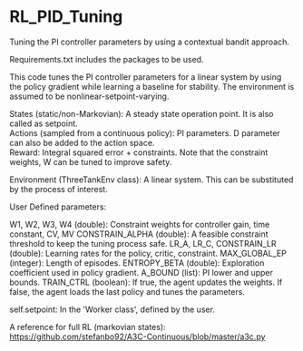 # RL_PID_Tuning
Tuning the PI controller parameters by using a contextual bandit approach.

Requirements.txt includes the packages to be used.

This code tunes the PI controller parameters for a linear system by using the policy gradient while learning a baseline for stability. The environment is assumed to be nonlinear-setpoint-varying. 

States (static/non-Markovian): A steady state operation point. It is also called as setpoint.<br />
Actions (sampled from a continuous policy): PI parameters. D parameter can also be added to the action space.<br />
Reward: Integral squared error + constraints. Note that the constraint weights, W can be tuned to improve safety. <br />

Environment (ThreeTankEnv class): A linear system. This can be substituted by the process of interest. 

User Defined parameters:

W1, W2, W3, W4 (double): Constraint weights for controller gain, time constant, CV, MV
CONSTRAIN_ALPHA (double): A feasible constraint threshold to keep the tuning process safe.
LR_A, LR_C, CONSTRAIN_LR (double): Learning rates for the policy, critic, constraint. 
MAX_GLOBAL_EP (integer): Length of episodes.
ENTROPY_BETA (double): Exploration coefficient used in policy gradient. 
A_BOUND (list): PI lower and upper bounds. 
TRAIN_CTRL (boolean): If true, the agent updates the weights. If false, the agent loads the last policy and tunes the parameters.

self.setpoint: In the 'Worker class', defined by the user.



A reference for full RL (markovian states): https://github.com/stefanbo92/A3C-Continuous/blob/master/a3c.py
